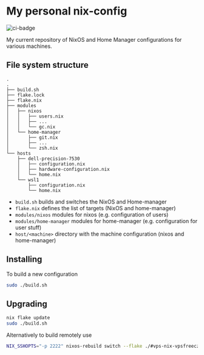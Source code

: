 My personal nix-config
======================

![ci-badge](https://img.shields.io/static/v1?label=Built%20with&message=nix&color=blue&style=flat&logo=nixos&link=https://nixos.org&labelColor=111212)

My current repository of NixOS and Home Manager configurations for various
machines.

## File system structure

```
.
.
├── build.sh
├── flake.lock
├── flake.nix
├── modules
│   ├── nixos
│   │   ├── users.nix
│   │   ├── ...
│   │   └── gc.nix
│   └── home-manager
│       ├── git.nix
│       ├── ...
│       └── zsh.nix
└── hosts
    ├── dell-precision-7530
    │   ├── configuration.nix
    │   ├── hardware-configuration.nix
    │   └── home.nix
    └── wsl1
        ├── configuration.nix
        └── home.nix
```

- `build.sh` builds and switches the NixOS and Home-manager
- `flake.nix` defines the list of targets (NixOS and home-manager)
- `modules/nixos` modules for nixos (e.g. configuration of users)
- `modules/home-manager` modules for home-manager (e.g. configuration for user stuff)
- `host/<machine>` directory with the machine configuration (nixos and home-manager)

## Installing

To build a new configuration
```bash
sudo ./build.sh
```

## Upgrading

```bash
nix flake update
sudo ./build.sh
```

Alternatively to build remotely use
```bash
NIX_SSHOPTS="-p 2222" nixos-rebuild switch --flake ./#vps-nix-vpsfreecz --build-host mparus@37.205.10.158 --target-host mparus@37.205.10.158 --use-remote-sudo
```
